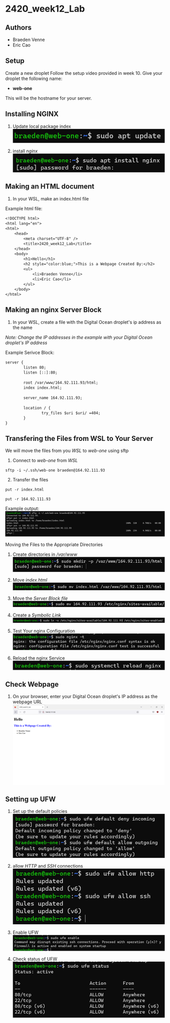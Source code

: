 # 2420_week12_Lab

## Authors
- Braeden Venne
- Eric Cao

## Setup
Create a new droplet
Follow the setup video provided in week 10.
Give your droplet the following name:

- **web-one**

This will be the hostname for your server.

## Installing NGINX
1. Update local package index <br>
   ![picture of apt update command](/images/aptupdate.PNG)
   
2. install *nginx* <br>
    ![picture of install nginx command](/images/installnginx.PNG)


## Making an HTML document
1. In your WSL, make an index.html file

Example html file:
```
<!DOCTYPE html>
<html lang="en">
<html>
    <head>
        <meta charset="UTF-8" />
        <title>2420_week12_Lab</title>
    </head>
    <body>
        <h1>Hello</h1>
        <h2 style="color:blue;">This is a Webpage Created By:</h2>
        <ul>
            <li>Braeden Venne</li>
            <li>Eric Cao</li>
        </ul>
    </body>
</html>
```

## Making an nginx Server Block
1. In your WSL, create a file with the Digital Ocean droplet's ip address as the name

*Note: Change the IP addresses in the example with your Digital Ocean droplet's IP address*

Example Serivce Block:
```
server {
        listen 80;
        listen [::]:80;

        root /var/www/164.92.111.93/html;
        index index.html;

        server_name 164.92.111.93;

        location / {
                try_files $uri $uri/ =404;
        }
} 
```

## Transfering the Files from WSL to  Your Server
We will move the files from you *WSL* to *web-one* using sftp

1. Connect to *web-one* from *WSL*
```
sftp -i ~/.ssh/web-one braeden@164.92.111.93
```

2. Transfer the files
```
put -r index.html
```
```
put -r 164.92.111.93
```
Example output: <br>
![picture of file transfer](/images/transfer-files.PNG)

Moving the Files to the Appropriate Directories

1. Create directories in */var/www* <br>
![picture of making directory](/images/make-dir.PNG)

2. Move *index.html* <br>
![picture of moving index.html](/images/mv-index.PNG)

3. Move the *Server Block file* <br>
![picture of moving the server block](/images/mv-server-block.PNG)

4. Create a *Symbolic Link* <br>
![picture of creating the sym link](/images/symbolic-link.PNG)

5. Test Your nginx Configuration <br>
![picture of nginx config test](/images/test-nginx-config.PNG)

6. Reload the nginx Service <br>
![picture of reloading nginx service](/images/reload-nginx.PNG)

## Check Webpage
1. On your browser, enter your Digital Ocean droplet's IP address as the webpage URL <br>
![picture of webpage](/images/check-webpage.PNG)

## Setting up UFW
1. Set up the default policies <br>
![picture of default policies](/images/ufw-set-defaults.PNG)

2. allow *HTTP* and *SSH* connections <br>
![picture of allowing connections](/images/allow-http-ssh.PNG)

3. Enable UFW <br>
![picture of enabling UFW](/images/enable-ufw.PNG)

4. Check status of UFW <br>
![picture of UFW status](/images/ufw-status.PNG)
